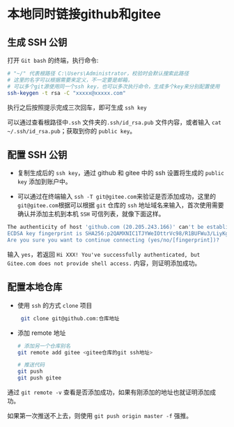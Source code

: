 

# 本地同时链接github和gitee

## 生成 SSH 公钥

打开 `Git bash` 的终端，执行命令:

```bash
# "~/" 代表根路径 C:\Users\Administrator，校验时会默认搜索此路径
# 这里的名字可以根据需要来定义，不一定要是邮箱，
# 可以多个git源使用同一个ssh key，也可以多次执行命令，生成多个key来分别配置使用
ssh-keygen -t rsa -C "xxxxx@xxxxx.com"
```

执行之后按照提示完成三次回车，即可生成 `ssh key`

可以通过查看根路径中`.ssh` 文件夹的`.ssh/id_rsa.pub` 文件内容，或者输入 `cat ~/.ssh/id_rsa.pub`；获取到你的 `public key`。

## 配置 SSH 公钥

- 复制生成后的 `ssh key`，通过 github 和 gitee 中的 ssh 设置将生成的 `public key` 添加到账户中。

- 可以通过在终端输入 `ssh -T git@gitee.com`来验证是否添加成功，这里的`git@gitee.com`根据可以根据 `git` 仓库的 `ssh` 地址域名来输入，首次使用需要确认并添加主机到本机 `SSH` 可信列表，就像下面这样。

```bash
The authenticity of host 'github.com (20.205.243.166)' can't be established.
ECDSA key fingerprint is SHA256:p2QAMXNIC1TJYWeIOttrVc98/R1BUFWu3/LiyKgUfQM.
Are you sure you want to continue connecting (yes/no/[fingerprint])?
```

输入 `yes`，若返回 `Hi XXX! You've successfully authenticated, but Gitee.com does not provide shell access.` 内容，则证明添加成功。

## 配置本地仓库

- 使用 `ssh` 的方式 `clone` 项目
  
  ```bash
   git clone git@github.com:仓库地址
  ```

- 添加 remote 地址
  
  ```bash
  # 添加另一个仓库别名
  git remote add gitee <gitee仓库的git ssh地址>
  
  # 推送代码
  git push
  git push gitee
  ```

通过 `git remote -v` 查看是否添加成功，如果有刚添加的地址也就证明添加成功。

如果第一次推送不上去，则使用 `git push origin master -f` 强推。
